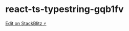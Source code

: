 # react-ts-typestring-gqb1fv

[Edit on StackBlitz ⚡️](https://stackblitz.com/edit/react-ts-typestring-gqb1fv)